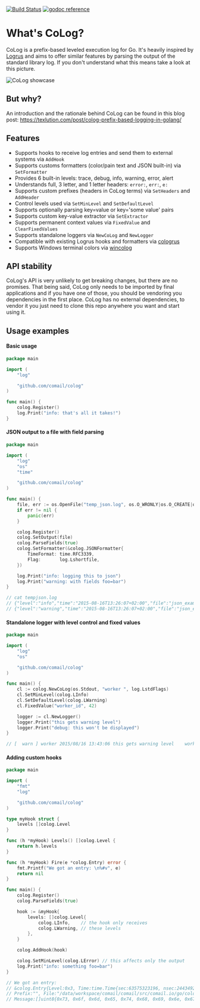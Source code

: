 [![Build Status](https://travis-ci.org/comail/colog.svg?branch=master)](https://travis-ci.org/comail/colog)&nbsp;[![godoc reference](https://godoc.org/comail.io/go/colog?status.png)](https://godoc.org/comail.io/go/colog)

# What's CoLog?

CoLog is a prefix-based leveled execution log for Go. It's heavily inspired by [Logrus](https://github.com/Sirupsen/logrus) and aims to offer similar features by parsing the output of the standard library log. If you don't understand what this means take a look at this picture.

![CoLog showcase](http://i.imgur.com/jx9pu1b.png)

## But why?

An introduction and the rationale behind CoLog can be found in this blog post: https://texlution.com/post/colog-prefix-based-logging-in-golang/

## Features

* Supports hooks to receive log entries and send them to external systems via `AddHook`
* Supports customs formatters (color/pain text and JSON built-in) via `SetFormatter`
* Provides 6 built-in levels: trace, debug, info, warning, error, alert
* Understands full, 3 letter, and 1 letter headers: `error:`, `err:`, `e:`
* Supports custom prefixes (headers in CoLog terms) via `SetHeaders` and `AddHeader`
* Control levels used via `SetMinLevel` and `SetDefaultLevel`
* Supports optionally parsing key=value or key='some value' pairs
* Supports custom key-value extractor via `SetExtractor`
* Supports permanent context values via `FixedValue` and `ClearFixedValues`
* Supports standalone loggers via `NewCoLog` and `NewLogger`
* Compatible with existing Logrus hooks and formatters via [cologrus](https://github.com/comail/cologrus)
* Supports Windows terminal colors via [wincolog](https://github.com/comail/wincolog)

## API stability

CoLog's API is very unlikely to get breaking changes, but there are no promises. That being said, CoLog only needs to be imported by final applications and if you have one of those, you should be vendoring you dependencies in the first place. CoLog has no external dependencies, to vendor it you just need to clone this repo anywhere you want and start using it.

## Usage examples

#### Basic usage

```go
package main

import (
	"log"

	"github.com/comail/colog"
)

func main() {
	colog.Register()
	log.Print("info: that's all it takes!")
}
```

#### JSON output to a file with field parsing

```go
package main

import (
	"log"
	"os"
	"time"

	"github.com/comail/colog"
)

func main() {
	file, err := os.OpenFile("temp_json.log", os.O_WRONLY|os.O_CREATE|os.O_TRUNC, 0777)
	if err != nil {
		panic(err)
	}

	colog.Register()
	colog.SetOutput(file)
	colog.ParseFields(true)
	colog.SetFormatter(&colog.JSONFormatter{
		TimeFormat: time.RFC3339,
		Flag:       log.Lshortfile,
	})

	log.Print("info: logging this to json")
	log.Print("warning: with fields foo=bar")
}

// cat tempjson.log
// {"level":"info","time":"2015-08-16T13:26:07+02:00","file":"json_example.go","line":24,"message":"logging this to json"}
// {"level":"warning","time":"2015-08-16T13:26:07+02:00","file":"json_example.go","line":25,"message":"with fields","fields":{"foo":"bar"}}
```

#### Standalone logger with level control and fixed values

```go
package main

import (
	"log"
	"os"

	"github.com/comail/colog"
)

func main() {
	cl := colog.NewCoLog(os.Stdout, "worker ", log.LstdFlags)
	cl.SetMinLevel(colog.LInfo)
	cl.SetDefaultLevel(colog.LWarning)
	cl.FixedValue("worker_id", 42)

	logger := cl.NewLogger()
	logger.Print("this gets warning level")
	logger.Print("debug: this won't be displayed")
}

// [  warn ] worker 2015/08/16 13:43:06 this gets warning level    worker_id=42
```

#### Adding custom hooks

```go
package main

import (
	"fmt"
	"log"

	"github.com/comail/colog"
)

type myHook struct {
	levels []colog.Level
}

func (h *myHook) Levels() []colog.Level {
	return h.levels
}

func (h *myHook) Fire(e *colog.Entry) error {
	fmt.Printf("We got an entry: \n%#v", e)
	return nil
}

func main() {
	colog.Register()
	colog.ParseFields(true)

	hook := &myHook{
		levels: []colog.Level{
			colog.LInfo,    // the hook only receives
			colog.LWarning, // these levels
		},
	}

	colog.AddHook(hook)

	colog.SetMinLevel(colog.LError) // this affects only the output
	log.Print("info: something foo=bar")
}

// We got an entry:
// &colog.Entry{Level:0x3, Time:time.Time{sec:63575323196, nsec:244349216, loc:(*time.Location)(0x23f8c0)}, Host:"",
// Prefix:"", File:"/data/workspace/comail/comail/src/comail.io/go/colog/examples/hook_example.go", Line:37,
// Message:[]uint8{0x73, 0x6f, 0x6d, 0x65, 0x74, 0x68, 0x69, 0x6e, 0x67}, Fields:colog.Fields{"foo":"bar"}}%
```
